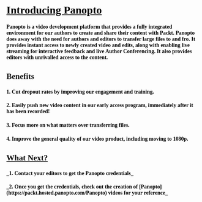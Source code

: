 <h1 style="text-decoration: underline; color:black"><font face="Franklin Gothic Book"> Introducing Panopto </font>


<h4 style="color:black"><font face="Franklin Gothic Book"> 
Panopto is a video development platform that provides a fully integrated environment for our authors to create and share their content with Packt. 
Panopto does away with the need for authors and editors to transfer large files to and fro. 
It provides instant access to newly created video and edits, along with enabling live streaming for interactive feedback and live Author Conferencing. It also provides editors with unrivalled access to the content.
</font> 

<h2><font face="Franklin Gothic Book"> Benefits </font> </h2>

<h4 style="color:black"><font face="Franklin Gothic Book"> 1. Cut dropout rates by improving our engagement and training. </font> </h4>
<h4 style="color:black"><font face="Franklin Gothic Book"> 2. Easily push new video content in our early access program, immediately after it has been recorded! </font>  </h4>
<h4 style="color:black"><font face="Franklin Gothic Book"> 3. Focus more on what matters over transferring files. </font> </h4>
<h4 style="color:black"><font face="Franklin Gothic Book"> 4. Improve the general quality of our video product, including moving to 1080p. </font> </h4>

<h2 style="text-decoration: underline; color:black"><font face="Franklin Gothic Book">  What Next? </font>

<h4 style="color:black"><font face="Franklin Gothic Book"> _1. Contact your editors to get the Panopto credentials_   </font>
 
       

<h4 style="color:black"><font face="Franklin Gothic Book">_2.
Once you get the credentials, check out the creation of 
[Panopto](https://packt.hosted.panopto.com/Panopto) videos for your reference_ </font>




